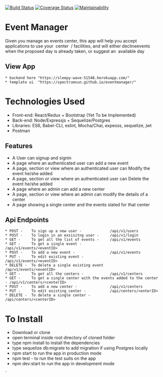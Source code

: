 [![Build Status](https://travis-ci.org/Spectrumsun/eventmanager.svg?branch=develop)](https://travis-ci.org/Spectrumsun/eventmanager)
[![Coverage Status](https://coveralls.io/repos/github/Spectrumsun/eventmanager/badge.svg?branch=develop)](https://coveralls.io/github/Spectrumsun/eventmanager?branch=develop)
[![Maintainability](https://api.codeclimate.com/v1/badges/f12b2146b1c46953b97a/maintainability)](https://codeclimate.com/github/Spectrumsun/eventmanager/maintainability)


# Event Manager
Given you manage​ ​an​ ​events​ ​center,​ ​this​ ​app​ ​will​ ​help​ ​you​ ​accept​ ​applications​ ​to​ ​use​ ​your​ ​
center  /​ ​facilities,​ ​and​ ​will​ ​either​ ​decline​ ​events​ ​when​ ​the​ ​proposed day is already taken,
or suggest an  available day 

## View App
    * backend here "https://sleepy-wave-51548.herokuapp.com/"
    * template ui  "https://spectrumsun.github.io/eventmanager/"


# Technologies Used
   * Front-end: React/Redux + Bootstrap (Yet To be Implemented)
   * Back-end: Node/Expressjs + Sequelize/Postgres
   * Libraries: ES6, Babel-CLI, eslint, Mocha/Chai, expesss, sequelize, jwt
   * Postman

## Features
   * A User can signup and signin 
   * A page where an authenticated user can add a new event
   * A page, section or view where an authenticated user can Modify the event he/she added
   * A page, section or view where an authenticated user can Delete the event he/she added
   * A page where an admin can add a new center
   * A page, section or view where an admin can modify the details of a center
   * A page showing  a single center and the events slated for that center


 ## Api Endpoints
    * POST -    To sign up a new user -             /api/v1/users
    * POST -    To login in an exsisitng user -     /api/v1/login
    * GET -     To get all the list of events -     /api/v1/events
    * GET -     To get a single event -             /api/v1/events/<eventID>
    * POST -    To add a new event -                /api/v1/events
    * PUT -     To edit existing event -            /api/v1/events/<eventID>
    * DELETE -  To delete a single existing event   /ap/v1/events/<eventID>
    * GET -     To get all the centers -            /api/v1/centers
    * GET -     To get a single center with the events added to the center - /api/v1/centers/<centerID>
    * POST -    To add a new center -               /api/v1/centers
    * PUT -     To edit existing center -           /api/centers/<enterID>
    * DELETE -  To delete a single center -         /api/centers/<centerID>

  

# To Install
* Download or clone 
* open terminal inside root directory of cloned folder
* type npm install to install the dependencies
* type sequelize db:migrate to add migration if using Postgres locally 
* npm start to run the app in production mode
* npm test - to run the test suits on the app
* npm dev:start to run the app in development mode



`
